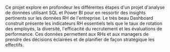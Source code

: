 Ce projet explore en profondeur les différentes étapes d'un projet d'analyse de données utilisant SQL et Power BI 
pour en ressortir des insights pertinents sur les données RH de l'entreprise.
Le très beau Dashboard construit présente les indicateurs RH essentiels tels que le taux de rotation des employés, 
la diversité, l'efficacité du recrutement et les évaluations de performance. 
Ces données permettent aux RHs et aux managers de prendre des décisions éclairées et de planifier de façon stratégique les effectifs.


